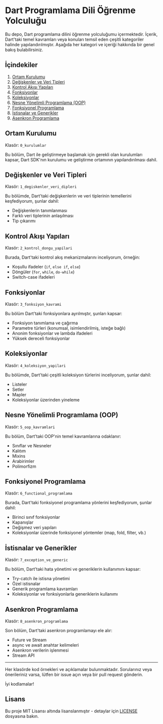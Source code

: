 # Dart Programlama Dili Öğrenme Yolculuğu

Bu depo, Dart programlama dilini öğrenme yolculuğumu içermektedir. İçerik, Dart'taki temel kavramları veya konuları temsil eden çeşitli kategoriler halinde yapılandırılmıştır. Aşağıda her kategori ve içeriği hakkında bir genel bakış bulabilirsiniz.

## İçindekiler
1. [Ortam Kurulumu](#ortam-kurulumu)
2. [Değişkenler ve Veri Tipleri](#değişkenler-ve-veri-tipleri)
3. [Kontrol Akışı Yapıları](#kontrol-akışı-yapıları)
4. [Fonksiyonlar](#fonksiyonlar)
5. [Koleksiyonlar](#koleksiyonlar)
6. [Nesne Yönelimli Programlama (OOP)](#nesne-yönelimli-programlama-oop)
7. [Fonksiyonel Programlama](#fonksiyonel-programlama)
8. [İstisnalar ve Generikler](#istisnalar-ve-generikler)
9. [Asenkron Programlama](#asenkron-programlama)

## Ortam Kurulumu

Klasör: `0_kurulumlar`

Bu bölüm, Dart ile geliştirmeye başlamak için gerekli olan kurulumları kapsar, Dart SDK'nın kurulumu ve geliştirme ortamının yapılandırılması dahil.

## Değişkenler ve Veri Tipleri

Klasör: `1_degiskenler_veri_dipleri`

Bu bölümde, Dart'taki değişkenlerin ve veri tiplerinin temellerini keşfediyorum, şunlar dahil:
- Değişkenlerin tanımlanması
- Farklı veri tiplerinin anlaşılması
- Tip çıkarımı

## Kontrol Akışı Yapıları

Klasör: `2_kontrol_dongu_yapilari`

Burada, Dart'taki kontrol akış mekanizmalarını inceliyorum, örneğin:
- Koşullu ifadeler (`if`, `else if`, `else`)
- Döngüler (`for`, `while`, `do-while`)
- Switch-case ifadeleri

## Fonksiyonlar

Klasör: `3_fonksiyon_kavrami`

Bu bölüm Dart'taki fonksiyonlara ayrılmıştır, şunları kapsar:
- Fonksiyon tanımlama ve çağırma
- Parametre türleri (konumsal, isimlendirilmiş, isteğe bağlı)
- Anonim fonksiyonlar ve lambda ifadeleri
- Yüksek dereceli fonksiyonlar

## Koleksiyonlar

Klasör: `4_koleksiyon_yapilari`

Bu bölümde, Dart'taki çeşitli koleksiyon türlerini inceliyorum, şunlar dahil:
- Listeler
- Setler
- Mapler
- Koleksiyonlar üzerinden yineleme

## Nesne Yönelimli Programlama (OOP)

Klasör: `5_oop_kavramlari`

Bu bölüm, Dart'taki OOP'nin temel kavramlarına odaklanır:
- Sınıflar ve Nesneler
- Kalıtım
- Mixins
- Arabirimler
- Polimorfizm

## Fonksiyonel Programlama

Klasör: `6_functional_programlama`

Burada, Dart'taki fonksiyonel programlama yönlerini keşfediyorum, şunlar dahil:
- Birinci sınıf fonksiyonlar
- Kapanışlar
- Değişmez veri yapıları
- Koleksiyonlar üzerinde fonksiyonel yöntemler (map, fold, filter, vb.)

## İstisnalar ve Generikler

Klasör: `7_exception_ve_generic`

Bu bölüm, Dart'taki hata yönetimi ve generiklerin kullanımını kapsar:
- Try-catch ile istisna yönetimi
- Özel istisnalar
- Generik programlama kavramları
- Koleksiyonlar ve fonksiyonlarla generiklerin kullanımı

## Asenkron Programlama

Klasör: `8_asenkron_programlama`

Son bölüm, Dart'taki asenkron programlamayı ele alır:
- Future ve Stream
- async ve await anahtar kelimeleri
- Asenkron verilerin işlenmesi
- Stream API

---

Her klasörde kod örnekleri ve açıklamalar bulunmaktadır. Sorularınız veya önerileriniz varsa, lütfen bir issue açın veya bir pull request gönderin.

İyi kodlamalar!

## Lisans

Bu proje MIT Lisansı altında lisanslanmıştır - detaylar için [LICENSE](LICENSE) dosyasına bakın.
